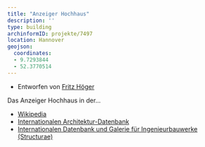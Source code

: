 ```yaml
---
title: "Anzeiger Hochhaus"
description: ''
type: building
archinformID: projekte/7497
location: Hannover
geojson:
  coordinates:
  - 9.7293844
  - 52.3770514
---
```


* Entworfen von [Fritz Höger](/tags/Fritz-Höger)

Das Anzeiger Hochhaus in der...
* [Wikipedia](https://de.wikipedia.org/wiki/Anzeiger-Hochhaus)
* [Internationalen Architektur-Datenbank](https://deu.archinform.net/projekte/7497.htm)
* [Internationalen Datenbank und Galerie für Ingenieurbauwerke (Structurae)](https://structurae.net/de/bauwerke/anzeigerhochhaus)
